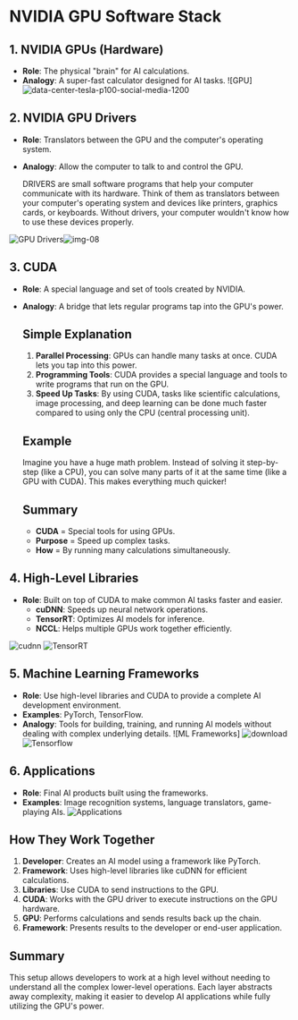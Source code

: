 # NVIDIA GPU Software Stack

## 1. NVIDIA GPUs (Hardware)
- **Role**: The physical "brain" for AI calculations.
- **Analogy**: A super-fast calculator designed for AI tasks.
![GPU]![data-center-tesla-p100-social-media-1200](https://github.com/Warszawa1/GPUS/assets/48474962/d9e38721-3dc4-42f5-9df1-ecc7af126a7c)



## 2. NVIDIA GPU Drivers
- **Role**: Translators between the GPU and the computer's operating system.
- **Analogy**: Allow the computer to talk to and control the GPU.
  
  DRIVERS are small software programs that help your computer communicate with its hardware. Think of them as translators between your computer's operating system and devices like printers,
  graphics cards, or keyboards. Without drivers, your computer wouldn't know how to use these devices properly.

![GPU Drivers](https://example.com/gpu-drivers-image)![img-08](https://github.com/Warszawa1/GPUS/assets/48474962/14e7d465-39ae-47da-aba1-43d2e5775bc5)



## 3. CUDA
- **Role**: A special language and set of tools created by NVIDIA.
- **Analogy**: A bridge that lets regular programs tap into the GPU's power.
  
  ## Simple Explanation
    1. **Parallel Processing**: GPUs can handle many tasks at once. CUDA lets you tap into this power.
    2. **Programming Tools**: CUDA provides a special language and tools to write programs that run on the GPU.
    3. **Speed Up Tasks**: By using CUDA, tasks like scientific calculations, image processing, and deep learning can be done much faster compared to using only the CPU (central processing unit).

    ## Example
    Imagine you have a huge math problem. Instead of solving it step-by-step (like a CPU), you can solve many parts of it at the same time (like a GPU with CUDA). This makes everything much quicker!

    ## Summary
    - **CUDA** = Special tools for using GPUs.
    - **Purpose** = Speed up complex tasks.
    - **How** = By running many calculations simultaneously.



## 4. High-Level Libraries
- **Role**: Built on top of CUDA to make common AI tasks faster and easier.
  - **cuDNN**: Speeds up neural network operations.
  - **TensorRT**: Optimizes AI models for inference.
  - **NCCL**: Helps multiple GPUs work together efficiently.
    
![cudnn](https://github.com/Warszawa1/GPUS/assets/48474962/f203e487-6393-47ad-a888-4e6c32556cee)
![TensorRT](https://github.com/Warszawa1/GPUS/assets/48474962/d541515a-1e1f-41df-9507-a1bebd93bb3f)



## 5. Machine Learning Frameworks
- **Role**: Use high-level libraries and CUDA to provide a complete AI development environment.
- **Examples**: PyTorch, TensorFlow.
- **Analogy**: Tools for building, training, and running AI models without dealing with complex underlying details.
![ML Frameworks]
![download](https://github.com/Warszawa1/GPUS/assets/48474962/3dabb4d8-8d2a-4ac7-be34-7231b755aac6)
![Tensorflow](https://github.com/Warszawa1/GPUS/assets/48474962/d80dc213-32f3-4f19-8691-80cca8c66f55)


## 6. Applications
- **Role**: Final AI products built using the frameworks.
- **Examples**: Image recognition systems, language translators, game-playing AIs.
![Applications](https://example.com/applications-image)



## How They Work Together
1. **Developer**: Creates an AI model using a framework like PyTorch.
2. **Framework**: Uses high-level libraries like cuDNN for efficient calculations.
3. **Libraries**: Use CUDA to send instructions to the GPU.
4. **CUDA**: Works with the GPU driver to execute instructions on the GPU hardware.
5. **GPU**: Performs calculations and sends results back up the chain.
6. **Framework**: Presents results to the developer or end-user application.




## Summary
This setup allows developers to work at a high level without needing to understand all the complex lower-level operations. Each layer abstracts away complexity, making it easier to develop AI applications while fully utilizing the GPU's power.


